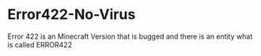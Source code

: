 # Error422-No-Virus
Error 422 is an Minecraft Version that is bugged and there is an entity what is called ERROR422
